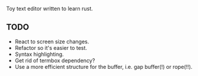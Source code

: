 Toy text editor written to learn rust.

## TODO
- React to screen size changes.
- Refactor so it's easier to test.
- Syntax highlighting.
- Get rid of termbox dependency?
- Use a more efficient structure for the buffer, i.e. gap buffer(!) or rope(!!).